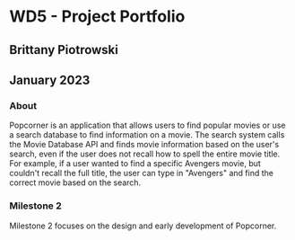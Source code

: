 # WD5 - Project Portfolio 
## Brittany Piotrowski
## January 2023
### About
Popcorner is an application that allows users to find popular movies or use a search database to find information on a movie. The search system calls the Movie Database API and finds movie information based on the user's search, even if the user does not recall how to spell the entire movie title. For example, if a user wanted to find a specific Avengers movie, but couldn't recall the full title, the user can type in "Avengers" and find the correct movie based on the search.
### Milestone 2
Milestone 2 focuses on the design and early development of Popcorner. 